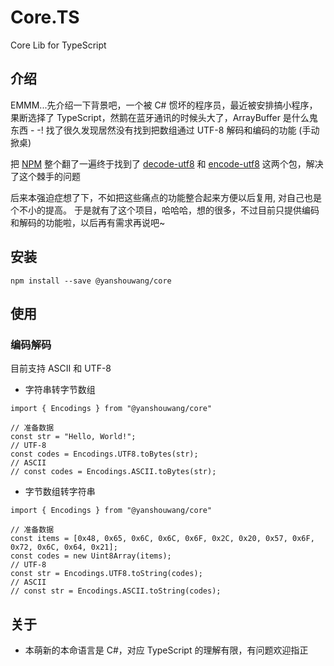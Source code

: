 # Core.TS
Core Lib for TypeScript

## 介绍

EMMM...先介绍一下背景吧，一个被 C# 惯坏的程序员，最近被安排搞小程序，果断选择了 TypeScript，然鹅在蓝牙通讯的时候头大了，ArrayBuffer 是什么鬼东西 - -! 找了很久发现居然没有找到把数组通过 UTF-8 解码和编码的功能 (手动掀桌)

把 [NPM](https://www.npmjs.org) 整个翻了一遍终于找到了 [decode-utf8](https://www.npmjs.com/package/decode-utf8) 和 [encode-utf8](https://www.npmjs.com/package/encode-utf8) 这两个包，解决了这个棘手的问题

后来本强迫症想了下，不如把这些痛点的功能整合起来方便以后复用, 对自己也是个不小的提高。 于是就有了这个项目，哈哈哈，想的很多，不过目前只提供编码和解码的功能啦，以后再有需求再说吧~

## 安装

```
npm install --save @yanshouwang/core
```

## 使用

### 编码解码

目前支持 ASCII 和 UTF-8

- 字符串转字节数组

``` TS
import { Encodings } from "@yanshouwang/core"

// 准备数据
const str = "Hello, World!";
// UTF-8
const codes = Encodings.UTF8.toBytes(str);
// ASCII
// const codes = Encodings.ASCII.toBytes(str);
```

- 字节数组转字符串

``` TS
import { Encodings } from "@yanshouwang/core"

// 准备数据
const items = [0x48, 0x65, 0x6C, 0x6C, 0x6F, 0x2C, 0x20, 0x57, 0x6F, 0x72, 0x6C, 0x64, 0x21];
const codes = new Uint8Array(items);
// UTF-8
const str = Encodings.UTF8.toString(codes);
// ASCII
// const str = Encodings.ASCII.toString(codes);
```

## 关于
- 本萌新的本命语言是 C#，对应 TypeScript 的理解有限，有问题欢迎指正